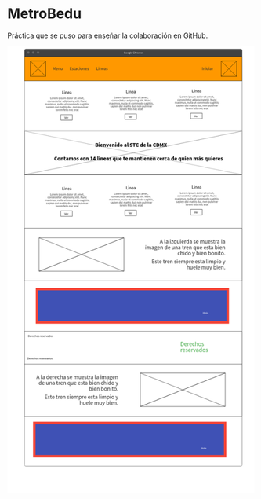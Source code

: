 # MetroBedu
Práctica que se puso para enseñar la colaboración en GitHub.

![Alt text](Practica.png?raw=true "Title")